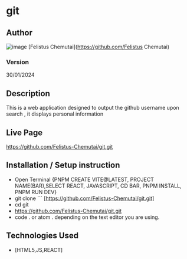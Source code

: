 # git
## Author
![image]()
[Felistus Chemutai](https://github.com/Felistus Chemutai)


### Version
30/01/2024
## Description
This is a web application designed to  output the github username upon search , it displays personal information
## Live Page 
https://github.com/Felistus-Chemutai/git.git
## Installation / Setup instruction
* Open Terminal {PNPM CREATE VITE@LATEST, PROJECT NAME(BAR),SELECT REACT, JAVASCRIPT, CD BAR, PNPM INSTALL, PNPM RUN DEV}
* git clone ``` [https://github.com/Felistus-Chemutai/git.git]
* cd git
* https://github.com/Felistus-Chemutai/git.git
* code . or atom . depending on the text editor you are using.
## Technologies Used
* [HTML5,JS,REACT]
